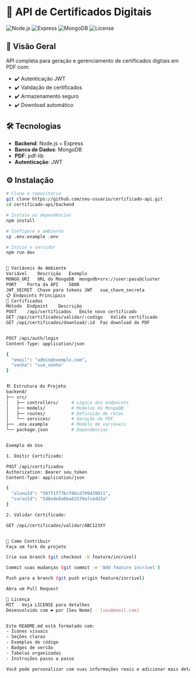 # 🚀 API de Certificados Digitais

![Node.js](https://img.shields.io/badge/Node.js-20.10.0-green)
![Express](https://img.shields.io/badge/Express-4.21.2-blue)
![MongoDB](https://img.shields.io/badge/MongoDB-6.15.0-green)
![License](https://img.shields.io/badge/License-MIT-yellow)

## 📌 Visão Geral
API completa para geração e gerenciamento de certificados digitais em PDF com:

- ✔️ Autenticação JWT
- ✔️ Validação de certificados
- ✔️ Armazenamento seguro
- ✔️ Download automático

## 🛠️ Tecnologias
- **Backend**: Node.js + Express
- **Banco de Dados**: MongoDB
- **PDF**: pdf-lib
- **Autenticação**: JWT

## ⚙️ Instalação

```bash
# Clone o repositório
git clone https://github.com/seu-usuario/certificado-api.git
cd certificado-api/backend

# Instale as dependências
npm install

# Configure o ambiente
cp .env.example .env

# Inicie o servidor
npm run dev 


🔐 Variáveis de Ambiente
Variável	Descrição	Exemplo
MONGO_URI	URL do MongoDB	mongodb+srv://user:pass@cluster
PORT	Porta da API	5000
JWT_SECRET	Chave para tokens JWT	sua_chave_secreta
📋 Endpoints Principais
🔹 Certificados
Método	Endpoint	Descrição
POST	/api/certificados	Emite novo certificado
GET	/api/certificados/validar/:codigo	Valida certificado
GET	/api/certificados/download/:id	Faz download do PDF


POST /api/auth/login
Content-Type: application/json

{
  "email": "admin@exemplo.com",
  "senha": "sua_senha"
}


🏗️ Estrutura do Projeto
backend/
├── src/
│   ├── controllers/     # Lógica dos endpoints
│   ├── models/          # Modelos do MongoDB
│   ├── routes/          # Definição de rotas
│   └── services/        # Geração de PDF
├── .env.example         # Modelo de variáveis
└── package.json         # Dependências


Exemplo de Uso

1. Emitir Certificado:

POST /api/certificados
Authorization: Bearer seu_token
Content-Type: application/json

{
  "alunoId": "507f1f77bcf86cd799439011",
  "cursoId": "5d6ede6a0ba62570afcedd3a"
}

2. Validar Certificado:

GET /api/certificados/validar/ABC123XY


🤝 Como Contribuir
Faça um fork do projeto

Crie sua branch (git checkout -b feature/incrivel)

Commit suas mudanças (git commit -m 'Add feature incrível')

Push para a branch (git push origin feature/incrivel)

Abra um Pull Request

📜 Licença
MIT - Veja LICENSE para detalhes
Desenvolvido com ❤️ por [Seu Nome] - [seu@email.com]


Este README.md está formatado com:
- Ícones visuais
- Seções claras
- Exemplos de código
- Badges de versão
- Tabelas organizadas
- Instruções passo a passo

Você pode personalizar com suas informações reais e adicionar mais detalhes específicos do seu projeto!
